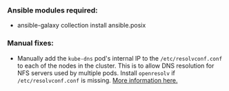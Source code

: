 ### Ansible modules required:

- ansible-galaxy collection install ansible.posix


### Manual fixes:

- Manually add the `kube-dns` pod's internal IP to the `/etc/resolvconf.conf` to each of the nodes in the cluster. This is to allow DNS resolution for NFS servers used by multiple pods. Install `openresolv` if `/etc/resolvconf.conf` is missing. [More information here.](https://github.com/appscode/third-party-tools/blob/master/storage/nfs/README.md#before-you-begin)
